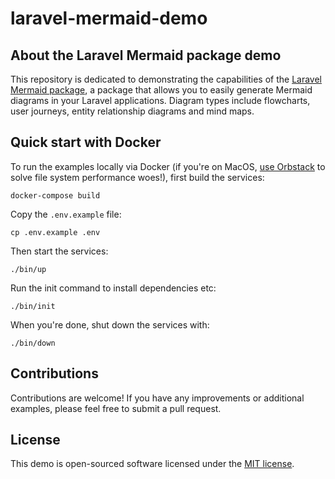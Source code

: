 # laravel-mermaid-demo
 
## About the Laravel Mermaid package demo

This repository is dedicated to demonstrating the capabilities of the [Laravel Mermaid package](https://github.com/icehouse-ventures/laravel-chartjs), a package that allows you to easily generate Mermaid diagrams in your Laravel applications. Diagram types include flowcharts, user journeys, entity relationship diagrams and mind maps.

## Quick start with Docker

To run the examples locally via Docker (if you're on MacOS, [use Orbstack](https://orbstack.dev/) to solve file system performance woes!), first build the services:

```
docker-compose build
```

Copy the `.env.example` file:

```
cp .env.example .env
```

Then start the services:

```
./bin/up
```

Run the init command to install dependencies etc:

```
./bin/init
```

When you're done, shut down the services with:

```
./bin/down
```

## Contributions

Contributions are welcome! If you have any improvements or additional examples, please feel free to submit a pull request.

## License

This demo is open-sourced software licensed under the [MIT license](https://opensource.org/licenses/MIT).